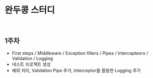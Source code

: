 # 완두콩 스터디

<br>

## 1주차

- First steps / Middleware / Exception filters / Pipes / Intercepteors / Validation / Logging
- 네스트 프로젝트 생성
- 예외 처리, Validation Pipe 추가, Interceptor를 활용한 Logging 추가
